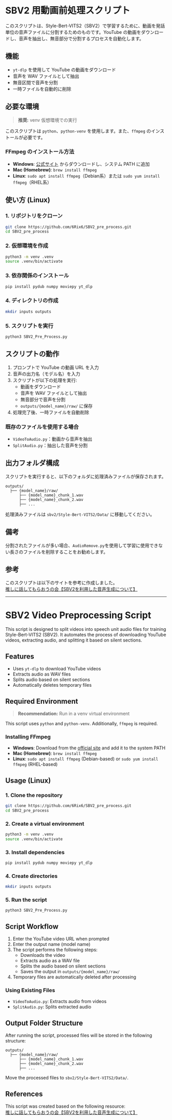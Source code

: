 # SBV2 用動画前処理スクリプト

このスクリプトは、Style-Bert-VITS2（SBV2）で学習するために、動画を発話単位の音声ファイルに分割するためのものです。YouTube の動画をダウンロードし、音声を抽出し、無音部分で分割するプロセスを自動化します。

## 機能
- `yt-dlp` を使用して YouTube の動画をダウンロード
- 音声を WAV ファイルとして抽出
- 無音区間で音声を分割
- 一時ファイルを自動的に削除

## 必要な環境

> **推奨:** venv 仮想環境での実行

このスクリプトは `python`、`python-venv` を使用します。また、`ffmpeg` のインストールが必要です。

### FFmpeg のインストール方法
- **Windows**: [公式サイト](https://ffmpeg.org/download.html) からダウンロードし、システム PATH に追加
- **Mac (Homebrew)**: `brew install ffmpeg`
- **Linux**: `sudo apt install ffmpeg`（Debian系）または `sudo yum install ffmpeg`（RHEL系）

## 使い方 (Linux)
### 1. リポジトリをクローン
```sh
git clone https://github.com/6Rix6/SBV2_pre_process.git
cd SBV2_pre_process
```

### 2. 仮想環境を作成
```sh
python3 -m venv .venv
source .venv/bin/activate
```

### 3. 依存関係のインストール
```sh
pip install pydub numpy moviepy yt_dlp
```

### 4. ディレクトリの作成
```sh
mkdir inputs outputs
```

### 5. スクリプトを実行
```sh
python3 SBV2_Pre_Process.py
```

## スクリプトの動作
1. プロンプトで YouTube の動画 URL を入力
2. 音声の出力名（モデル名）を入力
3. スクリプトが以下の処理を実行:
   - 動画をダウンロード
   - 音声を WAV ファイルとして抽出
   - 無音部分で音声を分割
   - `outputs/{model_name}/raw/` に保存
4. 処理完了後、一時ファイルを自動削除

### 既存のファイルを使用する場合
- `VideoToAudio.py`：動画から音声を抽出
- `SplitAudio.py`：抽出した音声を分割

## 出力フォルダ構成
スクリプトを実行すると、以下のフォルダに処理済みファイルが保存されます。

```
outputs/
  ├── {model_name}/raw/
      ├── {model_name}_chunk_1.wav
      ├── {model_name}_chunk_2.wav
      ├── ...
```

処理済みファイルは `sbv2/Style-Bert-VITS2/Data/` に移動してください。

## 備考
分割されたファイルが多い場合、`AudioRemove.py`を使用して学習に使用できない長さのファイルを削除することをお勧めします。

## 参考
このスクリプトは以下のサイトを参考に作成しました。  
[推しに話してもらおうの会【SBV2を利用した音声生成について】](https://tonevoadventcalendar.hatenablog.com/entry/2024/12/24/154640)

---

# SBV2 Video Preprocessing Script

This script is designed to split videos into speech unit audio files for training Style-Bert-VITS2 (SBV2). It automates the process of downloading YouTube videos, extracting audio, and splitting it based on silent sections.

## Features
- Uses `yt-dlp` to download YouTube videos
- Extracts audio as WAV files
- Splits audio based on silent sections
- Automatically deletes temporary files

## Required Environment

> **Recommendation:** Run in a venv virtual environment

This script uses `python` and `python-venv`. Additionally, `ffmpeg` is required.

### Installing FFmpeg
- **Windows**: Download from the [official site](https://ffmpeg.org/download.html) and add it to the system PATH
- **Mac (Homebrew)**: `brew install ffmpeg`
- **Linux**: `sudo apt install ffmpeg` (Debian-based) or `sudo yum install ffmpeg` (RHEL-based)

## Usage (Linux)
### 1. Clone the repository
```sh
git clone https://github.com/6Rix6/SBV2_pre_process.git
cd SBV2_pre_process
```

### 2. Create a virtual environment
```sh
python3 -m venv .venv
source .venv/bin/activate
```

### 3. Install dependencies
```sh
pip install pydub numpy moviepy yt_dlp
```

### 4. Create directories
```sh
mkdir inputs outputs
```

### 5. Run the script
```sh
python3 SBV2_Pre_Process.py
```

## Script Workflow
1. Enter the YouTube video URL when prompted
2. Enter the output name (model name)
3. The script performs the following steps:
   - Downloads the video
   - Extracts audio as a WAV file
   - Splits the audio based on silent sections
   - Saves the output in `outputs/{model_name}/raw/`
4. Temporary files are automatically deleted after processing

### Using Existing Files
- `VideoToAudio.py`: Extracts audio from videos
- `SplitAudio.py`: Splits extracted audio

## Output Folder Structure
After running the script, processed files will be stored in the following structure:

```
outputs/
  ├── {model_name}/raw/
      ├── {model_name}_chunk_1.wav
      ├── {model_name}_chunk_2.wav
      ├── ...
```

Move the processed files to `sbv2/Style-Bert-VITS2/Data/`.

## References
This script was created based on the following resource:  
[推しに話してもらおうの会【SBV2を利用した音声生成について】](https://tonevoadventcalendar.hatenablog.com/entry/2024/12/24/154640)

